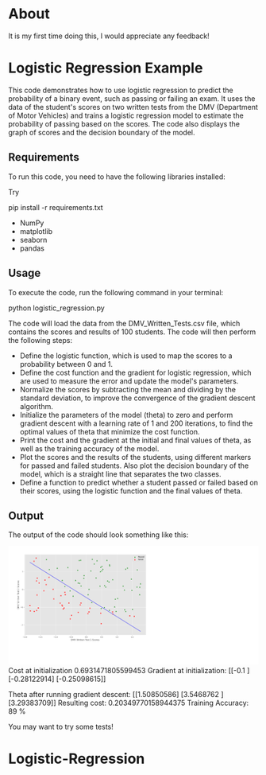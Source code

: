 # About

It is my first time doing this, I would appreciate any feedback!

# Logistic Regression Example

This code demonstrates how to use logistic regression to predict the probability of a binary event, such as passing or failing an exam. It uses the data of the student's scores on two written tests from the DMV (Department of Motor Vehicles) and trains a logistic regression model to estimate the probability of passing based on the scores. The code also displays the graph of scores and the decision boundary of the model.

## Requirements

To run this code, you need to have the following libraries installed:

Try

pip install -r requirements.txt

- NumPy
- matplotlib
- seaborn
- pandas

## Usage

To execute the code, run the following command in your terminal:

python logistic_regression.py

The code will load the data from the DMV_Written_Tests.csv file, which contains the scores and results of 100 students. The code will then perform the following steps:

- Define the logistic function, which is used to map the scores to a probability between 0 and 1.
- Define the cost function and the gradient for logistic regression, which are used to measure the error and update the model's parameters.
- Normalize the scores by subtracting the mean and dividing by the standard deviation, to improve the convergence of the gradient descent algorithm.
- Initialize the parameters of the model (theta) to zero and perform gradient descent with a learning rate of 1 and 200 iterations, to find the optimal values of theta that minimize the cost function.
- Print the cost and the gradient at the initial and final values of theta, as well as the training accuracy of the model.
- Plot the scores and the results of the students, using different markers for passed and failed students. Also plot the decision boundary of the model, which is a straight line that separates the two classes.
- Define a function to predict whether a student passed or failed based on their scores, using the logistic function and the final values of theta.

## Output

The output of the code should look something like this:

![plot](Data.png)
Cost at initialization 0.6931471805599453
Gradient at initialization: [[-0.1       ]
 [-0.28122914]
 [-0.25098615]]

 Theta after running gradient descent: [[1.50850586]
 [3.5468762 ]
 [3.29383709]]
Resulting cost: 0.20349770158944375
Training Accuracy: 89 %

You may want to try some tests!
# Logistic-Regression
